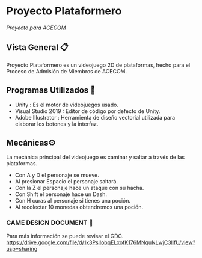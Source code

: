 # Proyecto Plataformero
*Proyecto para ACECOM*

## Vista General 📋
Proyecto Plataformero es un videojuego 2D de plataformas, hecho para el Proceso de Admisión de Miembros de ACECOM.

## Programas Utilizados 🔧

 - Unity : Es el motor de videojuegos usado.
 - Visual Studio 2019 : Editor de código por defecto de Unity.
 - Adobe Illustrator : Herramienta de diseño vectorial utilizada para elaborar los botones y la interfaz.

## Mecánicas⚙️
La mecánica principal del videojuego es caminar y saltar a través de las plataformas.

 - Con A y D el personaje se mueve.
 - Al presionar Espacio el personaje saltará. 
 - Con la Z el personaje hace un ataque con su hacha. 
 -  Con Shift el personaje hace un Dash. 
 - Con H curas al personaje si tienes una poción.
 - Al recolectar 10 monedas obtendremos una poción.

### GAME DESIGN DOCUMENT 📌
Para más información se puede revisar el GDC. 
https://drive.google.com/file/d/1k3PslIobqELxofK176MNquNLwjC3lifU/view?usp=sharing
